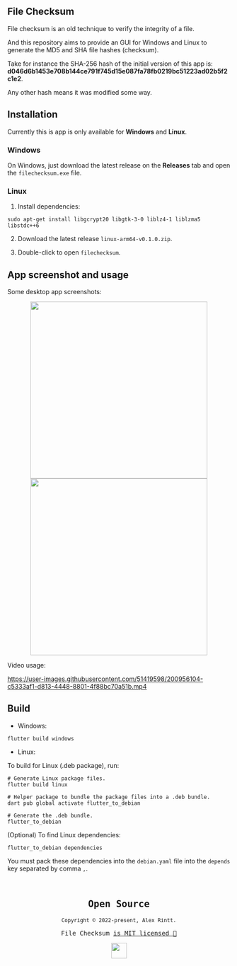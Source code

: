 ## File Checksum

File checksum is an old technique to verify the integrity of a file.

And this repository aims to provide an GUI for Windows and Linux to generate the MD5 and SHA file hashes (checksum).

Take for instance the SHA-256 hash of the initial version of this app is: **d046d6b1453e708b144ce791f745d15e087fa78fb0219bc51223ad02b5f2c1e2**.

Any other hash means it was modified some way.

## Installation

Currently this is app is only available for **Windows** and **Linux**.

### Windows

On Windows, just download the latest release on the **Releases** tab and open the `filechecksum.exe` file.

### Linux

1. Install dependencies:

```shell
sudo apt-get install libgcrypt20 libgtk-3-0 liblz4-1 liblzma5 libstdc++6
```

2. Download the latest release `linux-arm64-v0.1.0.zip`.

3. Double-click to open `filechecksum`.

## App screenshot and usage

Some desktop app screenshots:

<p align="center">
  <kbd><img src="https://user-images.githubusercontent.com/51419598/200956830-d0ad75fd-c928-417a-a43a-a5aeff8e452b.png" height="400" /></kbd>
  <kbd><img src="https://user-images.githubusercontent.com/51419598/200956761-0468db84-5191-474b-8cc5-4cb456468284.png" height="400" /></kbd>
</p>

Video usage:

https://user-images.githubusercontent.com/51419598/200956104-c5333af1-d813-4448-8801-4f88bc70a51b.mp4

## Build

- Windows:

```shell
flutter build windows
```

- Linux:

To build for Linux (.deb package), run:

```shell
# Generate Linux package files.
flutter build linux

# Helper package to bundle the package files into a .deb bundle.
dart pub global activate flutter_to_debian

# Generate the .deb bundle.
flutter_to_debian
```

(Optional) To find Linux dependencies:

```shell
flutter_to_debian dependencies
```

You must pack these dependencies into the `debian.yaml` file into the `depends` key separated by comma `,`.

<br>

<samp>

<h2 align="center">
  Open Source
</h2>
<p align="center">
  <sub>Copyright © 2022-present, Alex Rintt.</sub>
</p>
<p align="center">File Checksum <a href="https://github.com/alexrintt/filechecksum/blob/master/LICENSE">is MIT licensed 💖</a></p>
<p align="center">
  <img src="https://user-images.githubusercontent.com/51419598/200957627-84a73ae0-2c5a-4563-994b-7fc9423f482a.png" width="35" />
</p>
  
</samp>
